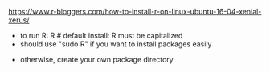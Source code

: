 
https://www.r-bloggers.com/how-to-install-r-on-linux-ubuntu-16-04-xenial-xerus/

* to run R: R  # default install: R must be capitalized 
* should use "sudo R" if you want to install packages easily
 - otherwise, create your own package directory

